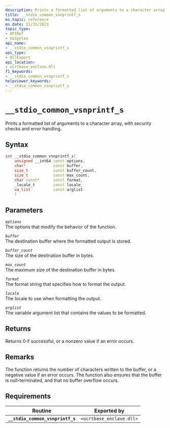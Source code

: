 ```yaml
---
description: Prints a formatted list of arguments to a character array with a max buffer.
title: __stdio_common_vsnprintf_s
ms.topic: reference
ms.date: 11/21/2023
topic_type:
- APIRef
- kbSyntax
api_name:
- __stdio_common_vsnprintf_s
api_type:
- DllExport
api_location:
- ucrtbase_enclave.dll
f1_keywords:
- __stdio_common_vsnprintf_s
helpviewer_keywords:
- __stdio_common_vsnprintf_s
---
```


# `__stdio_common_vsnprintf_s`

Prints a formatted list of arguments to a character array, with security checks and error handling.

## Syntax

```cpp
int __stdio_common_vsnprintf_s(
    unsigned __int64 const options,
    char*            const buffer,
    size_t           const buffer_count,
    size_t           const max_count,
    char const*      const format,
    _locale_t        const locale,
    va_list          const arglist
    )
```

## Parameters

*`options`*\
The options that modify the behavior of the function.

*`buffer`*\
The destination buffer where the formatted output is stored.

*`buffer_count`*\
The size of the destination buffer in bytes.

*`max_count`*\
The maximum size of the destination buffer in bytes.

*`format`*\
The format string that specifies how to format the output.

*`locale`*\
The locale to use when formatting the output.

*`arglist`*\
The variable argument list that contains the values to be formatted.

## Returns

Returns 0 if successful, or a nonzero value if an error occurs.

## Remarks

The function returns the number of characters written to the buffer, or a negative value if an error occurs. The function also ensures that the buffer is null-terminated, and that no buffer overflow occurs.

## Requirements

| Routine | Exported by |
|---|---|
| **`__stdio_common_vsnprintf_s`** | `<ucrtbase_enclave.dll>` |
